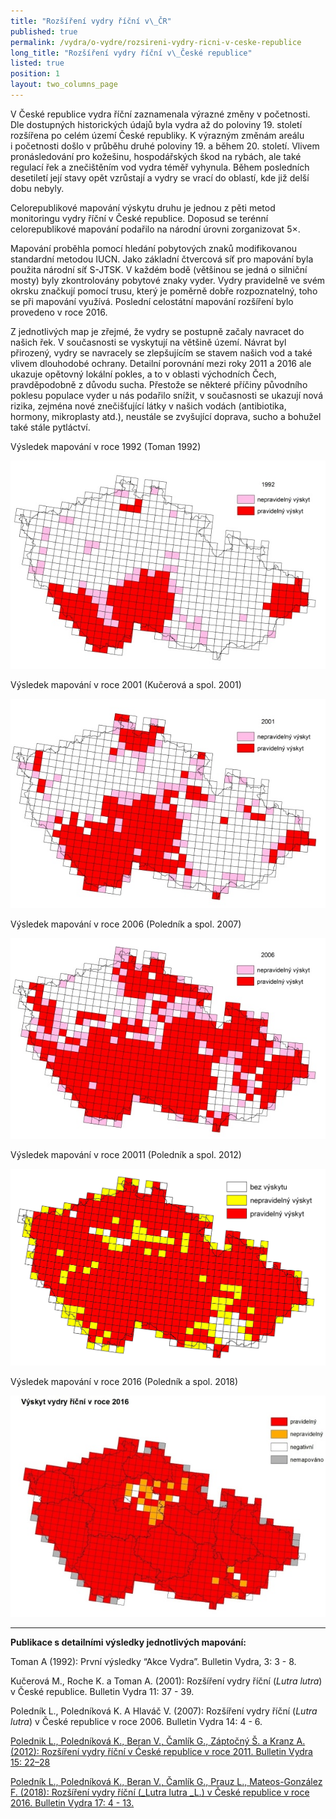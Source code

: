 ```yaml
---
title: "Rozšíření vydry říční v\_ČR"
published: true
permalink: /vydra/o-vydre/rozsireni-vydry-ricni-v-ceske-republice
long_title: "Rozšíření vydry říční v\_České republice"
listed: true
position: 1
layout: two_columns_page
---
```

V České republice vydra říční zaznamenala výrazné změny v početnosti. Dle dostupných historických údajů byla vydra až do poloviny 19. století rozšířena po celém území České republiky. K výrazným změnám areálu
i početnosti došlo v průběhu druhé poloviny 19. a během 20. století. Vlivem pronásledování pro kožešinu, hospodářských škod na rybách, ale také regulací řek a znečištěním vod vydra téměř vyhynula. Během
posledních desetiletí její stavy opět vzrůstají a vydry se vrací do oblastí, kde již delší dobu nebyly.

Celorepublikové mapování výskytu druhu je jednou z pěti metod monitoringu vydry říční v České republice. Doposud se terénní celorepublikové mapování podařilo na národní úrovni zorganizovat 5×.

Mapování proběhla pomocí hledání pobytových znaků modifikovanou standardní metodou IUCN. Jako základní čtvercová síť pro mapování byla použita národní síť S-JTSK. V každém bodě (většinou se jedná o silniční mosty) byly zkontrolovány pobytové znaky vyder. Vydry pravidelně ve svém okrsku značkují pomocí trusu, který je poměrně dobře rozpoznatelný, toho se při mapování využívá. Poslední celostátní mapování rozšíření bylo provedeno v roce 2016.

Z jednotlivých map je zřejmé, že vydry se postupně začaly navracet do našich řek. V současnosti se vyskytují na většině území. Návrat byl přirozený, vydry se navracely se zlepšujícím se stavem našich vod a také vlivem dlouhodobé ochrany. Detailní porovnání mezi roky 2011 a 2016 ale ukazuje opětovný lokální pokles, a to v oblasti východních Čech, pravděpodobně z důvodu sucha. Přestože se některé příčiny původního poklesu populace vyder u nás podařilo snížit, v současnosti se ukazují nová rizika, zejména nové znečišťující látky v našich vodách (antibiotika, hormony, mikroplasty atd.), neustále se zvyšující doprava, sucho a bohužel také stále pytláctví.

Výsledek mapování v roce 1992 (Toman 1992)

![Výskyt vydry říční v roce 1992](/media/vydra_1992.jpg)

Výsledek mapování v roce 2001 (Kučerová a spol. 2001)

![Výskyt vydry říční v roce 2001](/media/vydra_2001.jpg)

Výsledek mapování v roce 2006 (Poledník a spol. 2007)

![Výskyt vydry říční v roce 2006](/media/vydra_2006.jpg)

Výsledek mapování v roce 20011 (Poledník a spol. 2012)

![Výskyt vydry říční v roce 2011](/media/vydra_2011.jpg)

Výsledek mapování v roce 2016 (Poledník a spol. 2018)

![Výskyt vydry říční v roce 2016](/media/vydra_2016.jpg)



****

**Publikace s detailními výsledky jednotlivých mapování:**

Toman A (1992): První výsledky “Akce Vydra”. Bulletin Vydra, 3: 3 - 8.

Kučerová M., Roche K. a Toman A. (2001): Rozšíření vydry říční (_Lutra lutra_) v České republice. Bulletin Vydra 11: 37 - 39.

Poledník L., Poledníková K. A Hlaváč V. (2007): Rozšíření vydry říční (_Lutra lutra_) v České republice v roce 2006. Bulletin Vydra 14: 4 - 6.

[Polednik L., Poledníková K., Beran V., Čamlík G., Záptočný Š. a Kranz A. (2012): Rozšíření vydry říční v Ćeské republice v roce 2011. Bulletin Vydra 15: 22–28](/media/Polednik_etal_22_28.pdf)

[Poledník L., Poledníková K., Beran V., Čamlík G., Prauz L., Mateos-González F. (2018): Rozšíření vydry říční (_Lutra lutra _L.) v České republice v roce 2016. Bulletin Vydra 17: 4 - 13. ](/media/Polednik_etal_4_13.pdf)
